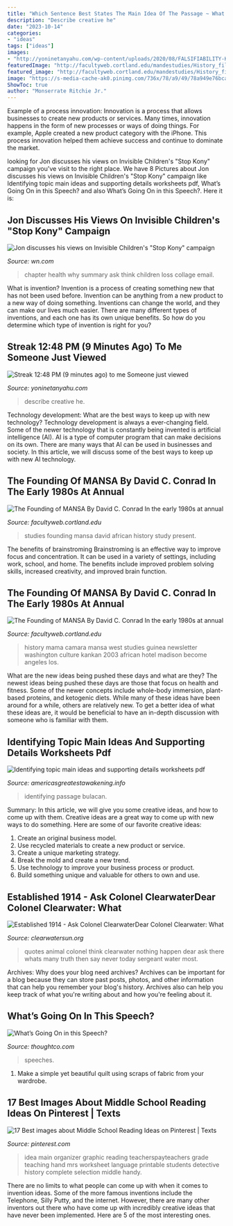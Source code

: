 ```yaml
---
title: "Which Sentence Best States The Main Idea Of The Passage ~ What’s Going On In This Speech?"
description: "Describe creative he"
date: "2023-10-14"
categories:
- "ideas"
tags: ["ideas"]
images:
- "http://yoninetanyahu.com/wp-content/uploads/2020/08/FALSIFIABILITY-KARL-POPER4.jpg"
featuredImage: "http://facultyweb.cortland.edu/mandestudies/History_files/LayeredPaper_04.jpg"
featured_image: "http://facultyweb.cortland.edu/mandestudies/History_files/LayeredPaper_01.jpg"
image: "https://s-media-cache-ak0.pinimg.com/736x/78/a9/49/78a949e76bcabf7fc7b661dae0ea6cdd.jpg"
ShowToc: true
author: "Monserrate Ritchie Jr."
---
```



Example of a process innovation:
Innovation is a process that allows businesses to create new products or services. Many times, innovation happens in the form of new processes or ways of doing things. For example, Apple created a new product category with the iPhone. This process innovation helped them achieve success and continue to dominate the market.

	

		
looking for Jon discusses his views on Invisible Children&#039;s &quot;Stop Kony&quot; campaign you've visit to the right place. We have 8 Pictures about Jon discusses his views on Invisible Children&#039;s &quot;Stop Kony&quot; campaign like Identifying topic main ideas and supporting details worksheets pdf, What’s Going On in this Speech? and also What’s Going On in this Speech?. Here it is:
		
    
## Jon Discusses His Views On Invisible Children&#039;s &quot;Stop Kony&quot; Campaign

<img loading=lazy src="http://i.ytimg.com/vi/kG1AiM0g43s/0.jpg" onerror="this.onerror=null;this.src='https://tse2.mm.bing.net/th?id=OIP.M-QH8jQgJD5yfz_BJ6qkOwHaFj&amp;pid=15.1';" alt="Jon discusses his views on Invisible Children&#039;s &quot;Stop Kony&quot; campaign">

_Source: wn.com_

>chapter health why summary ask think children loss collage email. 

	

What is invention?
Invention is a process of creating something new that has not been used before. Invention can be anything from a new product to a new way of doing something. Inventions can change the world, and they can make our lives much easier. There are many different types of inventions, and each one has its own unique benefits. So how do you determine which type of invention is right for you?

    
## Streak 12:48 PM (9 Minutes Ago) To Me Someone Just Viewed

<img loading=lazy src="http://yoninetanyahu.com/wp-content/uploads/2020/08/FALSIFIABILITY-KARL-POPER4.jpg" onerror="this.onerror=null;this.src='https://tse3.mm.bing.net/th?id=OIP.BeHxl_ihpc7-dmRTg-mVxwHaEK&amp;pid=15.1';" alt="Streak 12:48 PM (9 minutes ago) to me Someone just viewed">

_Source: yoninetanyahu.com_

>describe creative he. 

	

Technology development: What are the best ways to keep up with new technology?
Technology development is always a ever-changing field. Some of the newer technology that is constantly being invented is artificial intelligence (AI). AI is a type of computer program that can make decisions on its own. There are many ways that AI can be used in businesses and society. In this article, we will discuss some of the best ways to keep up with new AI technology.

    
## The Founding Of MANSA By David C. Conrad In The Early 1980s At Annual

<img loading=lazy src="http://facultyweb.cortland.edu/mandestudies/History_files/LayeredPaper_01.jpg" onerror="this.onerror=null;this.src='https://tse2.mm.bing.net/th?id=OIP._8ojw2eb8wx95wZT86mF-gHaCn&amp;pid=15.1';" alt="The Founding of MANSA By David C. Conrad In the early 1980s at annual">

_Source: facultyweb.cortland.edu_

>studies founding mansa david african history study present. 

	

The benefits of brainstroming
Brainstroming is an effective way to improve focus and concentration. It can be used in a variety of settings, including work, school, and home. The benefits include improved problem solving skills, increased creativity, and improved brain function.

    
## The Founding Of MANSA By David C. Conrad In The Early 1980s At Annual

<img loading=lazy src="http://facultyweb.cortland.edu/mandestudies/History_files/LayeredPaper_04.jpg" onerror="this.onerror=null;this.src='https://tse1.mm.bing.net/th?id=OIP.NMFdyMl6MhCpFjB_WtfxwQHaCf&amp;pid=15.1';" alt="The Founding of MANSA By David C. Conrad In the early 1980s at annual">

_Source: facultyweb.cortland.edu_

>history mama camara mansa west studies guinea newsletter washington culture kankan 2003 african hotel madison become angeles los. 

	

What are the new ideas being pushed these days and what are they?
The newest ideas being pushed these days are those that focus on health and fitness. Some of the newer concepts include whole-body immersion, plant-based proteins, and ketogenic diets. While many of these ideas have been around for a while, others are relatively new. To get a better idea of what these ideas are, it would be beneficial to have an in-depth discussion with someone who is familiar with them.

    
## Identifying Topic Main Ideas And Supporting Details Worksheets Pdf

<img loading=lazy src="https://americasgreatestawakening.info/images/7eee5cb9076bb85b1d35c54d968c6c55.gif" onerror="this.onerror=null;this.src='https://tse3.mm.bing.net/th?id=OIP.883s9Xe3ky3yIjCLXpnnowAAAA&amp;pid=15.1';" alt="Identifying topic main ideas and supporting details worksheets pdf">

_Source: americasgreatestawakening.info_

>identifying passage bulacan. 

	

Summary: In this article, we will give you some creative ideas, and how to come up with them.
Creative ideas are a great way to come up with new ways to do something. Here are some of our favorite creative ideas:
1. Create an original business model.
2. Use recycled materials to create a new product or service.
3. Create a unique marketing strategy.
4. Break the mold and create a new trend. 
5. Use technology to improve your business process or product. 
6. Build something unique and valuable for others to own and use.

    
## Established 1914 - ﻿Ask Colonel ClearwaterDear Colonel Clearwater: What

<img loading=lazy src="http://clearwatersun.org/yahoo_site_admin/assets/images/sarah_palin_speaks_out_copy.82131253_std.jpg" onerror="this.onerror=null;this.src='https://tse3.mm.bing.net/th?id=OIP.Y4nmBngzMxVa6oK5Tk_ClgHaCx&amp;pid=15.1';" alt="Established 1914 - ﻿Ask Colonel ClearwaterDear Colonel Clearwater: What">

_Source: clearwatersun.org_

>quotes animal colonel think clearwater nothing happen dear ask there whats many truth then say never today sergeant water most. 

	

Archives: Why does your blog need archives?
Archives can be important for a blog because they can store past posts, photos, and other information that can help you remember your blog's history. Archives also can help you keep track of what you're writing about and how you're feeling about it.

    
## What’s Going On In This Speech?

<img loading=lazy src="https://www.thoughtco.com/thmb/FUVZ4s8x34Q5AHlsQxXc7lZtka8=/300x0/filters:no_upscale():max_bytes(150000):strip_icc()/speech-58ac99c33df78c345b7318e0.jpg" onerror="this.onerror=null;this.src='https://tse1.mm.bing.net/th?id=OIP.Kn7_gMCBzRIgQ_m27SkigAAAAA&amp;pid=15.1';" alt="What’s Going On in this Speech?">

_Source: thoughtco.com_

>speeches. 

	

1. Make a simple yet beautiful quilt using scraps of fabric from your wardrobe.

    
## 17 Best Images About Middle School Reading Ideas On Pinterest | Texts

<img loading=lazy src="https://s-media-cache-ak0.pinimg.com/736x/78/a9/49/78a949e76bcabf7fc7b661dae0ea6cdd.jpg" onerror="this.onerror=null;this.src='https://tse2.mm.bing.net/th?id=OIP.WDsO7nIoMD6Qbaz_250G7wAAAA&amp;pid=15.1';" alt="17 Best images about Middle School Reading Ideas on Pinterest | Texts">

_Source: pinterest.com_

>idea main organizer graphic reading teacherspayteachers grade teaching hand mrs worksheet language printable students detective history complete selection middle handy. 

	

There are no limits to what people can come up with when it comes to invention ideas. Some of the more famous inventions include the Telephone, Silly Putty, and the internet. However, there are many other inventors out there who have come up with incredibly creative ideas that have never been implemented. Here are 5 of the most interesting ones.

